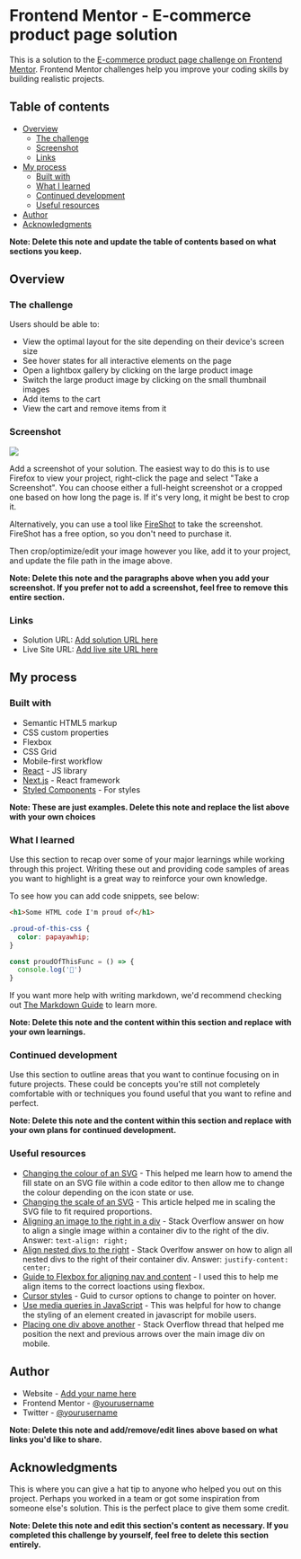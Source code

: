 # Frontend Mentor - E-commerce product page solution

This is a solution to the [E-commerce product page challenge on Frontend Mentor](https://www.frontendmentor.io/challenges/ecommerce-product-page-UPsZ9MJp6). Frontend Mentor challenges help you improve your coding skills by building realistic projects.

## Table of contents

- [Overview](#overview)
  - [The challenge](#the-challenge)
  - [Screenshot](#screenshot)
  - [Links](#links)
- [My process](#my-process)
  - [Built with](#built-with)
  - [What I learned](#what-i-learned)
  - [Continued development](#continued-development)
  - [Useful resources](#useful-resources)
- [Author](#author)
- [Acknowledgments](#acknowledgments)

**Note: Delete this note and update the table of contents based on what sections you keep.**

## Overview

### The challenge

Users should be able to:

- View the optimal layout for the site depending on their device's screen size
- See hover states for all interactive elements on the page
- Open a lightbox gallery by clicking on the large product image
- Switch the large product image by clicking on the small thumbnail images
- Add items to the cart
- View the cart and remove items from it

### Screenshot

![](./screenshot.jpg)

Add a screenshot of your solution. The easiest way to do this is to use Firefox to view your project, right-click the page and select "Take a Screenshot". You can choose either a full-height screenshot or a cropped one based on how long the page is. If it's very long, it might be best to crop it.

Alternatively, you can use a tool like [FireShot](https://getfireshot.com/) to take the screenshot. FireShot has a free option, so you don't need to purchase it. 

Then crop/optimize/edit your image however you like, add it to your project, and update the file path in the image above.

**Note: Delete this note and the paragraphs above when you add your screenshot. If you prefer not to add a screenshot, feel free to remove this entire section.**

### Links

- Solution URL: [Add solution URL here](https://your-solution-url.com)
- Live Site URL: [Add live site URL here](https://your-live-site-url.com)

## My process

### Built with

- Semantic HTML5 markup
- CSS custom properties
- Flexbox
- CSS Grid
- Mobile-first workflow
- [React](https://reactjs.org/) - JS library
- [Next.js](https://nextjs.org/) - React framework
- [Styled Components](https://styled-components.com/) - For styles

**Note: These are just examples. Delete this note and replace the list above with your own choices**

### What I learned

Use this section to recap over some of your major learnings while working through this project. Writing these out and providing code samples of areas you want to highlight is a great way to reinforce your own knowledge.

To see how you can add code snippets, see below:

```html
<h1>Some HTML code I'm proud of</h1>
```
```css
.proud-of-this-css {
  color: papayawhip;
}
```
```js
const proudOfThisFunc = () => {
  console.log('🎉')
}
```

If you want more help with writing markdown, we'd recommend checking out [The Markdown Guide](https://www.markdownguide.org/) to learn more.

**Note: Delete this note and the content within this section and replace with your own learnings.**

### Continued development

Use this section to outline areas that you want to continue focusing on in future projects. These could be concepts you're still not completely comfortable with or techniques you found useful that you want to refine and perfect.

**Note: Delete this note and the content within this section and replace with your own plans for continued development.**

### Useful resources

- [Changing the colour of an SVG](https://stackoverflow.com/questions/22252472/how-to-change-the-color-of-an-svg-element#:~:text=You%20can't%20change%20the,or%20using%20inline.) - This helped me learn how to amend the fill state on an SVG file within a code editor to then allow me to change the colour depending on the icon state or use.
- [Changing the scale of an SVG](https://css-tricks.com/scale-svg/) - This article helped me in scaling the SVG file to fit required proportions.
- [Aligning an image to the right in a div](https://stackoverflow.com/questions/3254595/how-to-align-img-inside-the-div-to-the-right) - Stack Overflow answer on how to align a single image within a container div to the right of the div. Answer: `text-align: right;`
- [Align nested divs to the right](https://stackoverflow.com/questions/7693224/how-do-i-right-align-div-elements) - Stack Overlfow answer on how to align all nested divs to the right of their container div. Answer: `justify-content: center;`
- [Guide to Flexbox for aligning nav and content](https://css-tricks.com/snippets/css/a-guide-to-flexbox/) - I used this to help me align items to the correct loactions using flexbox.
- [Cursor styles](https://www.w3schools.com/cssref/pr_class_cursor.asp) - Guid to cursor options to change to pointer on hover.
- [Use media queries in JavaScript](https://www.w3schools.com/howto/howto_js_media_queries.asp) - This was helpful for how to change the styling of an element created in javascript for mobile users.
- [Placing one div above another](https://stackoverflow.com/questions/48474/how-do-i-position-one-image-on-top-of-another-in-html#:~:text=As%20the%20simplest%20solution.,left%20of%20the%20first%20image.) - Stack Overflow thread that helped me position the next and previous arrows over the main image div on mobile.


## Author

- Website - [Add your name here](https://www.your-site.com)
- Frontend Mentor - [@yourusername](https://www.frontendmentor.io/profile/yourusername)
- Twitter - [@yourusername](https://www.twitter.com/yourusername)

**Note: Delete this note and add/remove/edit lines above based on what links you'd like to share.**

## Acknowledgments

This is where you can give a hat tip to anyone who helped you out on this project. Perhaps you worked in a team or got some inspiration from someone else's solution. This is the perfect place to give them some credit.

**Note: Delete this note and edit this section's content as necessary. If you completed this challenge by yourself, feel free to delete this section entirely.**
